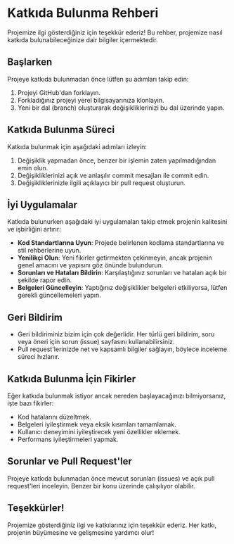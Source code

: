 # Katkıda Bulunma Rehberi

Projemize ilgi gösterdiğiniz için teşekkür ederiz! Bu rehber, projemize nasıl katkıda bulunabileceğinize dair bilgiler içermektedir.

## Başlarken

Projeye katkıda bulunmadan önce lütfen şu adımları takip edin:

1. Projeyi GitHub'dan forklayın.
2. Forkladığınız projeyi yerel bilgisayarınıza klonlayın.
3. Yeni bir dal (branch) oluşturarak değişikliklerinizi bu dal üzerinde yapın.

## Katkıda Bulunma Süreci

Katkıda bulunmak için aşağıdaki adımları izleyin:

1. Değişiklik yapmadan önce, benzer bir işlemin zaten yapılmadığından emin olun.
2. Değişikliklerinizi açık ve anlaşılır commit mesajları ile commit edin.
3. Değişikliklerinizle ilgili açıklayıcı bir pull request oluşturun.

## İyi Uygulamalar

Katkıda bulunurken aşağıdaki iyi uygulamaları takip etmek projenin kalitesini ve işbirliğini artırır:

- **Kod Standartlarına Uyun**: Projede belirlenen kodlama standartlarına ve stil rehberlerine uyun.
- **Yenilikçi Olun**: Yeni fikirler getirmekten çekinmeyin, ancak projenin genel amacını ve yapısını göz önünde bulundurun.
- **Sorunları ve Hataları Bildirin**: Karşılaştığınız sorunları ve hataları açık bir şekilde rapor edin.
- **Belgeleri Güncelleyin**: Yaptığınız değişiklikler belgeleri etkiliyorsa, lütfen gerekli güncellemeleri yapın.

## Geri Bildirim

- Geri bildiriminiz bizim için çok değerlidir. Her türlü geri bildirim, soru veya öneri için sorun (issue) sayfasını kullanabilirsiniz.
- Pull request'lerinizde net ve kapsamlı bilgiler sağlayın, böylece inceleme süreci hızlanır.

## Katkıda Bulunma İçin Fikirler

Eğer katkıda bulunmak istiyor ancak nereden başlayacağınızı bilmiyorsanız, işte bazı fikirler:
- Kod hatalarını düzeltmek.
- Belgeleri iyileştirmek veya eksik kısımları tamamlamak.
- Kullanıcı deneyimini iyileştirecek yeni özellikler eklemek.
- Performans iyileştirmeleri yapmak.

## Sorunlar ve Pull Request'ler
Projeye katkıda bulunmadan önce mevcut sorunları (issues) ve açık pull request'leri inceleyin. Benzer bir konu üzerinde çalışılıyor olabilir.

## Teşekkürler!
Projemize gösterdiğiniz ilgi ve katkılarınız için teşekkür ederiz. Her katkı, projenin büyümesine ve gelişmesine yardımcı olur!

